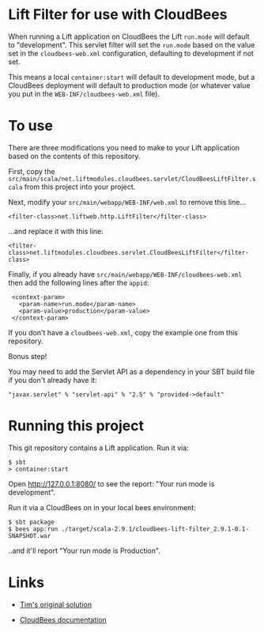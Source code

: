 Lift Filter for use with CloudBees
==================================

When running a Lift application on CloudBees the Lift `run.mode` will default to "development".  This servlet filter will set the `run.mode` based on the value set in the `cloudbees-web.xml` configuration, defaulting to development if not set.

This means a local `container:start` will default to development mode, but a CloudBees deployment will default to production mode (or whatever value you put in the `WEB-INF/cloudbees-web.xml` file).

To use
======

There are three modifications you need to make to your Lift application
based on the contents of this repository.

First, copy the `src/main/scala/net.liftmodules.cloudbees.servlet/CloudBeesLiftFilter.scala` from this project into  your project.

Next, modify your `src/main/webapp/WEB-INF/web.xml` to remove this line...

    <filter-class>net.liftweb.http.LiftFilter</filter-class>

...and replace it with this line:

    <filter-class>net.liftmodules.cloudbees.servlet.CloudBeesLiftFilter</filter-class> 

 Finally, if you already have `src/main/webapp/WEB-INF/cloudbees-web.xml` then add the following lines after the `appid`:

     <context-param>
       <param-name>run.mode</param-name>
       <param-value>production</param-value>
     </context-param>

If you don't have a `cloudbees-web.xml`, copy the example one from this repository.

Bonus step!

You may need to add the Servlet API as a dependency in your SBT build file if you don't already have it:

    "javax.servlet" % "servlet-api" % "2.5" % "provided->default"
   
Running this project
====================

This git repository contains a Lift application. Run it via:

    $ sbt
    > container:start

 Open http://127.0.0.1:8080/ to see the report: "Your run mode is development".  

Run it via a CloudBees on in your local bees environment:

	$ sbt package
    $ bees app:run ./target/scala-2.9.1/cloudbees-lift-filter_2.9.1-0.1-SNAPSHOT.war

..and it'll report "Your run mode is Production".
 

 Links
 =====

  * [Tim's original solution](http://groups.google.com/group/liftweb/browse_thread/thread/93f315f98641a63b/5149cd4b4efe49c2?lnk=gst&q=run+mode#5149cd4b4efe49c2)
  
  * [CloudBees documentation](https://cloudbees.zendesk.com/entries/459274)

